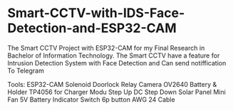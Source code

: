 # Smart-CCTV-with-IDS-Face-Detection-and-ESP32-CAM
The Smart CCTV Project with ESP32-CAM for my Final Research in Bachelor of Information Technology. The Smart CCTV have a feature for Intrusion Detection System with Face Detection and Can send notiffication To Telegram

Tools:
ESP32-CAM
Solenoid Doorlock
Relay
Camera OV2640
Battery & Holder
TP4056 for Charger Modu
Step Up DC
Step Down
Solar Panel
Mini Fan 5V
Battery Indicator
Switch 6p
button
AWG 24 Cable
